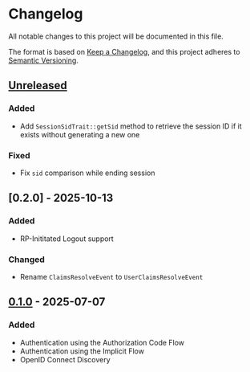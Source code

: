 # Changelog

All notable changes to this project will be documented in this file.

The format is based on [Keep a Changelog](https://keepachangelog.com/en/1.1.0/),
and this project adheres to [Semantic Versioning](https://semver.org/spec/v2.0.0.html).

## [Unreleased]

### Added

- Add `SessionSidTrait::getSid` method to retrieve the session ID if it exists without generating a new one

### Fixed

- Fix `sid` comparison while ending session

## [0.2.0] - 2025-10-13

### Added

- RP-Inititated Logout support

### Changed

- Rename `ClaimsResolveEvent` to `UserClaimsResolveEvent`

## [0.1.0] - 2025-07-07

### Added

- Authentication using the Authorization Code Flow
- Authentication using the Implicit Flow
- OpenID Connect Discovery


[unreleased]: https://github.com/ajgarlag/openid-connect-provider-bundle/compare/0.1.0...HEAD
[0.1.0]: https://github.com/ajgarlag/openid-connect-provider-bundle/releases/tag/0.1.0
